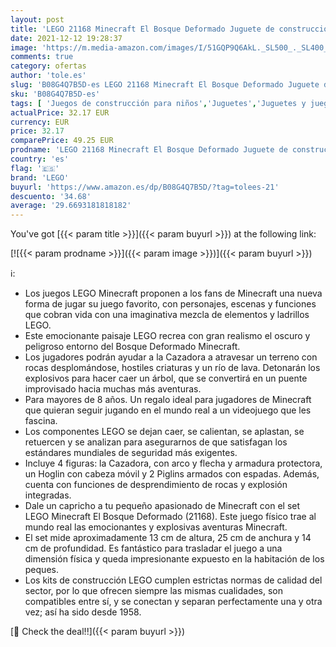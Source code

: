 ```yaml
---
layout: post
title: 'LEGO 21168 Minecraft El Bosque Deformado Juguete de construcción con Cazadora  Piglin y Hoglin para Niños de +8 años'
date: 2021-12-12 19:28:37
image: 'https://m.media-amazon.com/images/I/51GQP9Q6AkL._SL500_._SL400_.jpg'
comments: true
category: ofertas
author: 'tole.es'
slug: 'B08G4Q7B5D-es LEGO 21168 Minecraft El Bosque Deformado Juguete de...'
sku: 'B08G4Q7B5D-es'
tags: [ 'Juegos de construcción para niños','Juguetes','Juguetes y juegos','Sets de construcción','lego', ]
actualPrice: 32.17 EUR
currency: EUR
price: 32.17
comparePrice: 49.25 EUR
prodname: 'LEGO 21168 Minecraft El Bosque Deformado Juguete de construcción con Cazadora  Piglin y Hoglin para Niños de +8 años'
country: 'es'
flag: '🇪🇸'
brand: 'LEGO'
buyurl: 'https://www.amazon.es/dp/B08G4Q7B5D/?tag=tolees-21'
descuento: '34.68'
average: '29.6693181818182'
---
```


You've got [{{< param title >}}]({{< param buyurl >}}) at the following link:

[![{{< param prodname >}}]({{< param image >}})]({{< param buyurl >}})

ℹ️:

- Los juegos LEGO Minecraft proponen a los fans de Minecraft una nueva forma de jugar su juego favorito, con personajes, escenas y funciones que cobran vida con una imaginativa mezcla de elementos y ladrillos LEGO.
- Este emocionante paisaje LEGO recrea con gran realismo el oscuro y peligroso entorno del Bosque Deformado Minecraft.
- Los jugadores podrán ayudar a la Cazadora a atravesar un terreno con rocas desplomándose, hostiles criaturas y un río de lava. Detonarán los explosivos para hacer caer un árbol, que se convertirá en un puente improvisado hacia muchas más aventuras.
- Para mayores de 8 años. Un regalo ideal para jugadores de Minecraft que quieran seguir jugando en el mundo real a un videojuego que les fascina.
- Los componentes LEGO se dejan caer, se calientan, se aplastan, se retuercen y se analizan para asegurarnos de que satisfagan los estándares mundiales de seguridad más exigentes.
- Incluye 4 figuras: la Cazadora, con arco y flecha y armadura protectora, un Hoglin con cabeza móvil y 2 Piglins armados con espadas. Además, cuenta con funciones de desprendimiento de rocas y explosión integradas.
- Dale un capricho a tu pequeño apasionado de Minecraft con el set LEGO Minecraft El Bosque Deformado (21168). Este juego físico trae al mundo real las emocionantes y explosivas aventuras Minecraft.
- El set mide aproximadamente 13 cm de altura, 25 cm de anchura y 14 cm de profundidad. Es fantástico para trasladar el juego a una dimensión física y queda impresionante expuesto en la habitación de los peques.
- Los kits de construcción LEGO cumplen estrictas normas de calidad del sector, por lo que ofrecen siempre las mismas cualidades, son compatibles entre sí, y se conectan y separan perfectamente una y otra vez; así ha sido desde 1958.

[🛒 Check the deal!!]({{< param buyurl >}})
